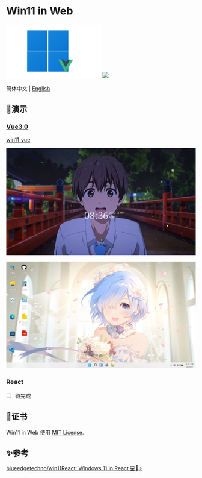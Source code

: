 # Win11 in Web

<div>
	<img src="/win11_vue/src/assets/img/login/rootscreen.png" width=50%>
    	<img src="https://raw.githubusercontent.com/zhuba-Ahhh/Zhuba/main/202211090900214.png" width=25%>
</div>

简体中文 | [English](./README-en.md)

## 💎演示

### [Vue3.0](./win11_vue/README.md)

[win11_vue ](http://win.zhuba.cloud/#/open)

![image-20221109083639542](https://raw.githubusercontent.com/zhuba-Ahhh/Zhuba/main/202211090847686.png)

![image-20221109084753563](https://raw.githubusercontent.com/zhuba-Ahhh/Zhuba/main/202211090847543.png)

### React

- [ ] 待完成

## 🎈证书

Win11 in Web 使用 [MIT License](https://github.com/rabbitandcat/fat-netdisk/blob/master/LICENSE).

## ✨参考

[blueedgetechno/win11React: Windows 11 in React 💻🌈⚡](https://github.com/blueedgetechno/win11React)

